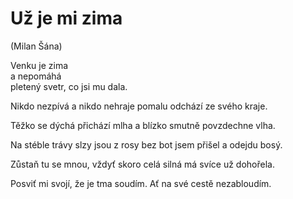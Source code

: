 # Už je mi zima
(Milan Šána)

Venku je zima  
a nepomáhá  
pletený svetr,
co jsi mu dala.

Nikdo nezpívá
a nikdo nehraje
pomalu odchází
ze svého kraje.

Těžko se dýchá
přichází mlha
a blízko smutně
povzdechne vlha.

Na stéble trávy
slzy jsou z rosy
bez bot jsem přišel
a odejdu bosý.

Zůstaň tu se mnou,
vždyť skoro celá
silná má svíce
už dohořela.

Posviť mi svojí,
že je tma soudím.
Ať na své cestě
nezabloudím.
